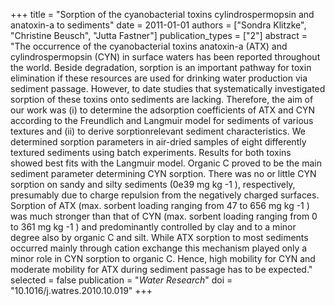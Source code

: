 +++
title = "Sorption of the cyanobacterial toxins cylindrospermopsin and anatoxin-a to sediments"
date = 2011-01-01
authors = ["Sondra Klitzke", "Christine Beusch", "Jutta Fastner"]
publication_types = ["2"]
abstract = "The occurrence of the cyanobacterial toxins anatoxin-a (ATX) and cylindrospermopsin (CYN) in surface waters has been reported throughout the world. Beside degradation, sorption is an important pathway for toxin elimination if these resources are used for drinking water production via sediment passage. However, to date studies that systematically investigated sorption of these toxins onto sediments are lacking. Therefore, the aim of our work was (i) to determine the adsorption coefficients of ATX and CYN according to the Freundlich and Langmuir model for sediments of various textures and (ii) to derive sorptionrelevant sediment characteristics. We determined sorption parameters in air-dried samples of eight differently textured sediments using batch experiments. Results for both toxins showed best fits with the Langmuir model. Organic C proved to be the main sediment parameter determining CYN sorption. There was no or little CYN sorption on sandy and silty sediments (0e39 mg kg -1 ), respectively, presumably due to charge repulsion from the negatively charged surfaces. Sorption of ATX (max. sorbent loading ranging from 47 to 656 mg kg -1 ) was much stronger than that of CYN (max. sorbent loading ranging from 0 to 361 mg kg -1 ) and predominantly controlled by clay and to a minor degree also by organic C and silt. While ATX sorption to most sediments occurred mainly through cation exchange this mechanism played only a minor role in CYN sorption to organic C. Hence, high mobility for CYN and moderate mobility for ATX during sediment passage has to be expected."
selected = false
publication = "*Water Research*"
doi = "10.1016/j.watres.2010.10.019"
+++


